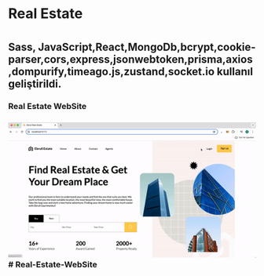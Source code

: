 <h1>Real Estate <h1>

<h2> Sass, JavaScript,React,MongoDb,bcrypt,cookie-parser,cors,express,jsonwebtoken,prisma,axios,dompurify,timeago.js,zustand,socket.io  kullanıl geliştirildi.</h2>

<h3>Real Estate WebSite<h3>

<img src="real-estate.gif"/># Real-Estate-WebSite
